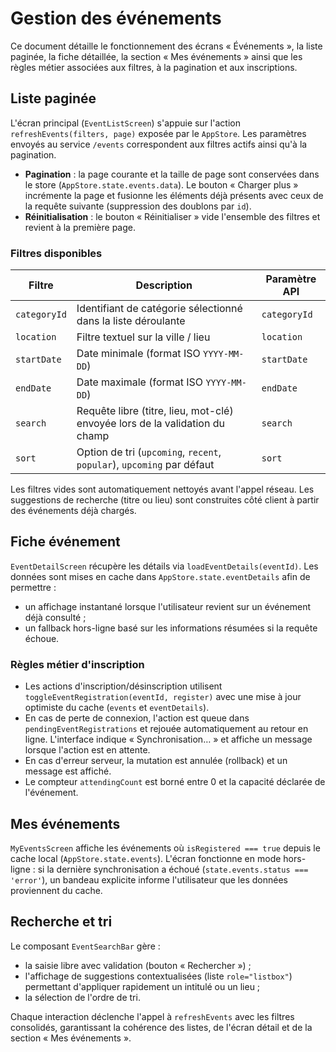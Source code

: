 # Gestion des événements

Ce document détaille le fonctionnement des écrans « Événements », la liste paginée, la fiche détaillée, la section « Mes événements » ainsi que les règles métier associées aux filtres, à la pagination et aux inscriptions.

## Liste paginée

L'écran principal (`EventListScreen`) s'appuie sur l'action `refreshEvents(filters, page)` exposée par le `AppStore`. Les paramètres envoyés au service `/events` correspondent aux filtres actifs ainsi qu'à la pagination.

- **Pagination** : la page courante et la taille de page sont conservées dans le store (`AppStore.state.events.data`). Le bouton « Charger plus » incrémente la page et fusionne les éléments déjà présents avec ceux de la requête suivante (suppression des doublons par `id`).
- **Réinitialisation** : le bouton « Réinitialiser » vide l'ensemble des filtres et revient à la première page.

### Filtres disponibles

| Filtre         | Description                                                                 | Paramètre API |
| -------------- | ----------------------------------------------------------------------------- | ------------- |
| `categoryId`   | Identifiant de catégorie sélectionné dans la liste déroulante                | `categoryId`  |
| `location`     | Filtre textuel sur la ville / lieu                                            | `location`    |
| `startDate`    | Date minimale (format ISO `YYYY-MM-DD`)                                      | `startDate`   |
| `endDate`      | Date maximale (format ISO `YYYY-MM-DD`)                                      | `endDate`     |
| `search`       | Requête libre (titre, lieu, mot-clé) envoyée lors de la validation du champ  | `search`      |
| `sort`         | Option de tri (`upcoming`, `recent`, `popular`), `upcoming` par défaut       | `sort`        |

Les filtres vides sont automatiquement nettoyés avant l'appel réseau. Les suggestions de recherche (titre ou lieu) sont construites côté client à partir des événements déjà chargés.

## Fiche événement

`EventDetailScreen` récupère les détails via `loadEventDetails(eventId)`. Les données sont mises en cache dans `AppStore.state.eventDetails` afin de permettre :

- un affichage instantané lorsque l'utilisateur revient sur un événement déjà consulté ;
- un fallback hors-ligne basé sur les informations résumées si la requête échoue.

### Règles métier d'inscription

- Les actions d'inscription/désinscription utilisent `toggleEventRegistration(eventId, register)` avec une mise à jour optimiste du cache (`events` et `eventDetails`).
- En cas de perte de connexion, l'action est queue dans `pendingEventRegistrations` et rejouée automatiquement au retour en ligne. L'interface indique « Synchronisation… » et affiche un message lorsque l'action est en attente.
- En cas d'erreur serveur, la mutation est annulée (rollback) et un message est affiché.
- Le compteur `attendingCount` est borné entre 0 et la capacité déclarée de l'événement.

## Mes événements

`MyEventsScreen` affiche les événements où `isRegistered === true` depuis le cache local (`AppStore.state.events`). L'écran fonctionne en mode hors-ligne : si la dernière synchronisation a échoué (`state.events.status === 'error'`), un bandeau explicite informe l'utilisateur que les données proviennent du cache.

## Recherche et tri

Le composant `EventSearchBar` gère :

- la saisie libre avec validation (bouton « Rechercher ») ;
- l'affichage de suggestions contextualisées (liste `role="listbox"`) permettant d'appliquer rapidement un intitulé ou un lieu ;
- la sélection de l'ordre de tri.

Chaque interaction déclenche l'appel à `refreshEvents` avec les filtres consolidés, garantissant la cohérence des listes, de l'écran détail et de la section « Mes événements ».
